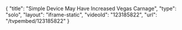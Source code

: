 {
    "title": "Simple Device May Have Increased Vegas Carnage",
    "type": "solo",
    "layout": "iframe-static",
    "videoId": "123185822",
    "url": "\/tvpembed\/123185822"
}